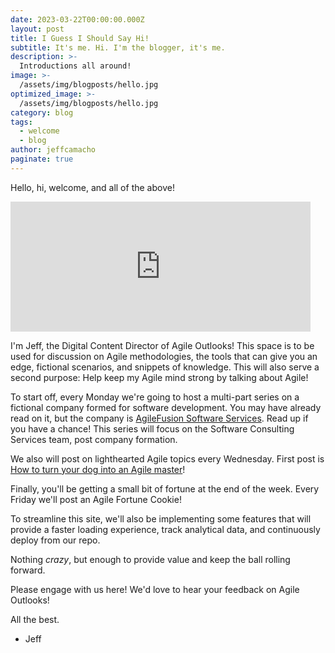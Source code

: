 ```yaml
---
date: 2023-03-22T00:00:00.000Z
layout: post
title: I Guess I Should Say Hi!
subtitle: It's me. Hi. I'm the blogger, it's me.
description: >-
  Introductions all around!
image: >-
  /assets/img/blogposts/hello.jpg
optimized_image: >-
  /assets/img/blogposts/hello.jpg
category: blog
tags:
  - welcome
  - blog
author: jeffcamacho
paginate: true
---
```


Hello, hi, welcome, and all of the above!

<iframe src="https://giphy.com/embed/xTiIzJSKB4l7xTouE8" width="480" height="208" frameBorder="0" class="giphy-embed" allowFullScreen></iframe><p><a href="https://giphy.com/gifs/starwars-star-wars-episode-3-xTiIzJSKB4l7xTouE8"></a></p>

I'm Jeff, the Digital Content Director of Agile Outlooks! This space is to be used for discussion on Agile methodologies, the tools that can give you an edge, fictional scenarios, and snippets of knowledge. This will also serve a second purpose: Help keep my Agile mind strong by talking about Agile!

To start off, every Monday we're going to host a multi-part series on a fictional company formed for software development. You may have already read on it, but the company is [AgileFusion Software Services](https://agileoutlooks.com/agilefusionsoutline/). Read up if you have a chance! This series will focus on the Software Consulting Services team, post company formation.

We also will post on lighthearted Agile topics every Wednesday. First post is [How to turn your dog into an Agile master](https://agileoutlooks.com/agiledoggy/)!

Finally, you'll be getting a small bit of fortune at the end of the week. Every Friday we'll post an Agile Fortune Cookie!

To streamline this site, we'll also be implementing some features that will provide a faster loading experience, track analytical data, and continuously deploy from our repo.

Nothing *crazy*, but enough to provide value and keep the ball rolling forward.

Please engage with us here! We'd love to hear your feedback on Agile Outlooks!

All the best.

- Jeff
